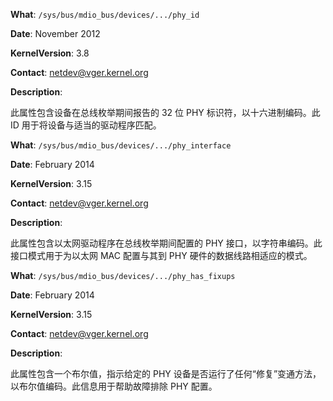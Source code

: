 **What**: `/sys/bus/mdio_bus/devices/.../phy_id`

**Date**: November 2012

**KernelVersion**: 3.8

**Contact**: netdev@vger.kernel.org

**Description**:

此属性包含设备在总线枚举期间报告的 32 位 PHY 标识符，以十六进制编码。此 ID 用于将设备与适当的驱动程序匹配。

**What**: `/sys/bus/mdio_bus/devices/.../phy_interface`

**Date**: February 2014

**KernelVersion**: 3.15

**Contact**: netdev@vger.kernel.org

**Description**:

此属性包含以太网驱动程序在总线枚举期间配置的 PHY 接口，以字符串编码。此接口模式用于为以太网 MAC 配置与其到 PHY 硬件的数据线路相适应的模式。

**What**: `/sys/bus/mdio_bus/devices/.../phy_has_fixups`

**Date**: February 2014

**KernelVersion**: 3.15

**Contact**: netdev@vger.kernel.org

**Description**:

此属性包含一个布尔值，指示给定的 PHY 设备是否运行了任何“修复”变通方法，以布尔值编码。此信息用于帮助故障排除 PHY 配置。
